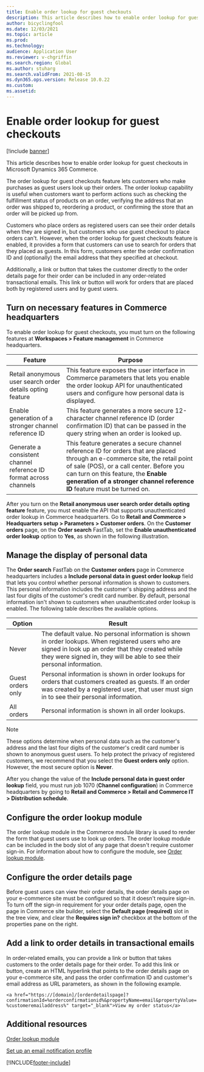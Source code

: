 ```yaml
---
title: Enable order lookup for guest checkouts
description: This article describes how to enable order lookup for guest checkouts in Microsoft Dynamics 365 Commerce.
author: bicyclingfool
ms.date: 12/03/2021
ms.topic: article
ms.prod: 
ms.technology: 
audience: Application User
ms.reviewer: v-chgriffin
ms.search.region: Global
ms.author: stuharg
ms.search.validFrom: 2021-08-15
ms.dyn365.ops.version: Release 10.0.22
ms.custom: 
ms.assetid: 
---
```


# Enable order lookup for guest checkouts

[!include [banner](includes/banner.md)]

This article describes how to enable order lookup for guest checkouts in Microsoft Dynamics 365 Commerce.

The order lookup for guest checkouts feature lets customers who make purchases as guest users look up their orders. The order lookup capability is useful when customers want to perform actions such as checking the fulfillment status of products on an order, verifying the address that an order was shipped to, reordering a product, or confirming the store that an order will be picked up from.

Customers who place orders as registered users can see their order details when they are signed in, but customers who use guest checkout to place orders can't. However, when the order lookup for guest checkouts feature is enabled, it provides a form that customers can use to search for orders that they placed as guests. In this form, customers enter the order confirmation ID and (optionally) the email address that they specified at checkout.

Additionally, a link or button that takes the customer directly to the order details page for their order can be included in any order-related transactional emails. This link or button will work for orders that are placed both by registered users and by guest users.

## Turn on necessary features in Commerce headquarters

To enable order lookup for guest checkouts, you must turn on the following features at **Workspaces \> Feature management** in Commerce headquarters.

| Feature | Purpose |
|---------|---------|
| Retail anonymous user search order details opting feature | This feature exposes the user interface in Commerce parameters that lets you enable the order lookup API for unauthenticated users and configure how personal data is displayed. |
| Enable generation of a stronger channel reference ID | This feature generates a more secure 12-character channel reference ID (order confirmation ID) that can be passed in the query string when an order is looked up. |
| Generate a consistent channel reference ID format across channels | This feature generates a secure channel reference ID for orders that are placed through an e-commerce site, the retail point of sale (POS), or a call center. Before you can turn on this feature, the **Enable generation of a stronger channel reference ID** feature must be turned on. |

After you turn on the **Retail anonymous user search order details opting feature** feature, you must enable the API that supports unauthenticated order lookup in Commerce headquarters. Go to **Retail and Commerce \> Headquarters setup \> Parameters \> Customer orders**. On the **Customer orders** page, on the **Order search** FastTab, set the **Enable unauthenticated order lookup** option to **Yes**, as shown in the following illustration.

## Manage the display of personal data

The **Order search** FastTab on the **Customer orders** page in Commerce headquarters includes a **Include personal data in guest order lookup** field that lets you control whether personal information is shown to customers. This personal information includes the customer's shipping address and the last four digits of the customer's credit card number. By default, personal information isn't shown to customers when unauthenticated order lookup is enabled. The following table describes the available options.

| Option | Result |
|--------|--------|
| Never | The default value. No personal information is shown in order lookups. When registered users who are signed in look up an order that they created while they were signed in, they will be able to see their personal information. |
| Guest orders only | Personal information is shown in order lookups for orders that customers created as guests. If an order was created by a registered user, that user must sign in to see their personal information. |
| All orders | Personal information is shown in all order lookups. |

> [!NOTE]
> These options determine when personal data such as the customer's address and the last four digits of the customer's credit card number is shown to anonymous guest users. To help protect the privacy of registered customers, we recommend that you select the **Guest orders only** option. However, the most secure option is **Never**.

After you change the value of the **Include personal data in guest order lookup** field, you must run job 1070 (**Channel configuration**) in Commerce headquarters by going to **Retail and Commerce \> Retail and Commerce IT \> Distribution schedule**.

## Configure the order lookup module

The order lookup module in the Commerce module library is used to render the form that guest users use to look up orders. The order lookup module can be included in the body slot of any page that doesn't require customer sign-in. For information about how to configure the module, see [Order lookup module](order-lookup-module.md).

## Configure the order details page

Before guest users can view their order details, the order details page on your e-commerce site must be configured so that it doesn't require sign-in. To turn off the sign-in requirement for your order details page, open the page in Commerce site builder, select the **Default page (required)** slot in the tree view, and clear the **Requires sign in?** checkbox at the bottom of the properties pane on the right.

## Add a link to order details in transactional emails

In order-related emails, you can provide a link or button that takes customers to the order details page for their order. To add this link or button, create an HTML hyperlink that points to the order details page on your e-commerce site, and pass the order confirmation ID and customer's email address as URL parameters, as shown in the following example.

`<a href="https://[domain]/[orderdetailspage]?confirmationId=%orderconfirmationid%&propertyName=email&propertyValue=%customeremailaddress%" target="_blank">View my order status</a>`

## Additional resources

[Order lookup module](order-lookup-module.md)

[Set up an email notification profile](email-notification-profiles.md)

[!INCLUDE[footer-include](../includes/footer-banner.md)]
